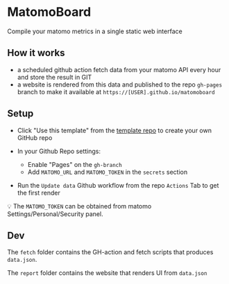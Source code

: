 # MatomoBoard

Compile your matomo metrics in a single static web interface

## How it works

- a scheduled github action fetch data from your matomo API every hour and store the result in GIT
- a website is rendered from this data and published to the repo `gh-pages` branch to make it available at `https://[USER].github.io/matomoboard`

## Setup

- Click "Use this template" from the [template repo](https://github.com/socialgouv/matomoboard) to create your own GitHub repo

- In your Github Repo settings:

  - Enable "Pages" on the `gh-branch`
  - Add `MATOMO_URL` and `MATOMO_TOKEN` in the `secrets` section

- Run the `Update data` Github workflow from the repo `Actions` Tab to get the first render

💡 The `MATOMO_TOKEN` can be obtained from matomo Settings/Personal/Security panel.

## Dev

The `fetch` folder contains the GH-action and fetch scripts that produces `data.json`.

The `report` folder contains the website that renders UI from `data.json`
